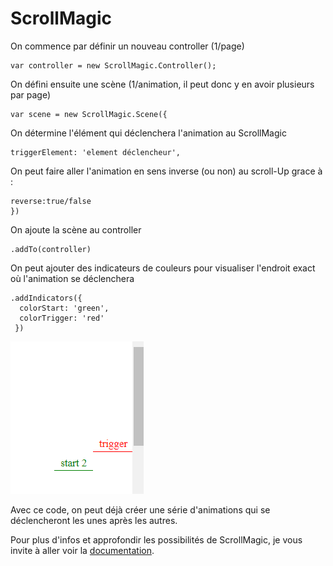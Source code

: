 # ScrollMagic

On commence par définir un nouveau controller (1/page)

    var controller = new ScrollMagic.Controller();

On défini ensuite une scène (1/animation, il peut donc y en avoir plusieurs par page)

    var scene = new ScrollMagic.Scene({

On détermine l'élément qui déclenchera l'animation au ScrollMagic

    triggerElement: 'element déclencheur',

On peut faire aller l'animation en sens inverse (ou non) au scroll-Up grace à :

    reverse:true/false
    })

On ajoute la scène au controller

    .addTo(controller)

On peut ajouter des indicateurs de couleurs pour visualiser l'endroit exact où l'animation se déclenchera

    .addIndicators({
      colorStart: 'green',
      colorTrigger: 'red'
     })

![Indicateurs](https://github.com/tonidano/Workshop_AnimJS-GSAP/blob/master/assets/images/indicateurs.png)

Avec ce code, on peut déjà créer une série d'animations qui se déclencheront les unes après les autres.

Pour plus d'infos et approfondir les possibilités de ScrollMagic, je vous invite à aller voir la [documentation](http://scrollmagic.io/docs/index.html).
